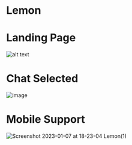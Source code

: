 # Lemon


# Landing Page
![alt text](https://user-images.githubusercontent.com/76745298/211151387-191bfe40-3e55-4358-a75e-ccea56a19e2d.png)

# Chat Selected
![image](https://user-images.githubusercontent.com/76745298/211151453-cae50c9f-11c5-4a58-9a5e-f9da9e387c9d.png)


# Mobile Support 

 

![Screenshot 2023-01-07 at 18-23-04 Lemon(1)](https://user-images.githubusercontent.com/76745298/211151585-6497372a-4af6-4537-bf5c-1b50052d3398.png)
